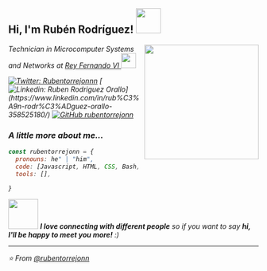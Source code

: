 <h2> Hi, I'm Rubén Rodríguez! <img src="https://media.giphy.com/media/mGcNjsfWAjY5AEZNw6/giphy.gif" width="50"></h2>
<img align='right' src="https://media.giphy.com/media/ieyl9zmCjO4b4t6qoY/giphy.gif" width="230">
<p><em>Technician in Microcomputer Systems and Networks at <a href="https://www.educa2.madrid.org/web/centro.ies.reyfernando.sanfernando">Rey Fernando VI </a><img src="https://media.giphy.com/media/fYSnHlufseco8Fh93Z/giphy.gif" width="30">

[![Twitter: Rubentorrejonnn](https://img.shields.io/twitter/follow/Rubentorrejonnn?style=social)](https://twitter.com/Rubentorrejonnn)
[![Linkedin: Ruben Rodriguez Orallo](https://img.shields.io/badge/-rubenrodriguez-blue?style=flat-square&logo=Linkedin&logoColor=white&link=https://[/www.linkedin.com/in/rub%C3%A9n-rodr%C3%ADguez-orallo-358525180/](https://www.linkedin.com/in/rub%C3%A9n-rodr%C3%ADguez-orallo-358525180/))](https://www.linkedin.com/in/rub%C3%A9n-rodr%C3%ADguez-orallo-358525180/)
[![GitHub rubentorrejonn](https://img.shields.io/github/followers/thaiane?label=follow&style=social)](https://github.com/rubentorrejonn)


### A little more about me...  

```javascript
const rubentorrejonn = {
  pronouns: he" | "him",
  code: [Javascript, HTML, CSS, Bash, Python, Java],
  tools: [],

}
```

<img src="https://media.giphy.com/media/LnQjpWaON8nhr21vNW/giphy.gif" width="60"> <em><b>I love connecting with different people</b> so if you want to say <b>hi, I'll be happy to meet you more!</b> :)</em>

---

⭐️ From [@rubentorrejonn](https://github.com/rubentorrejonn)
